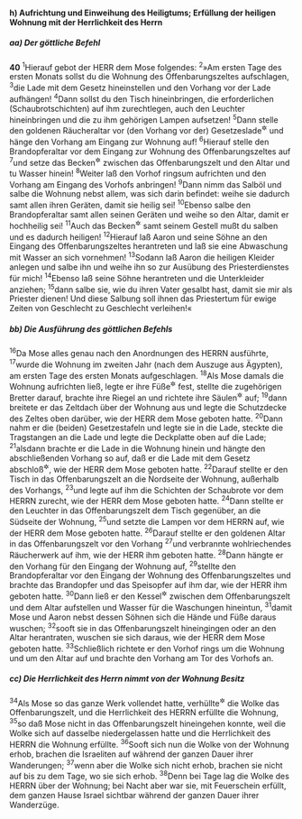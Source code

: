 #### h) Aufrichtung und Einweihung des Heiligtums; Erfüllung der heiligen Wohnung mit der Herrlichkeit des Herrn

##### aa) Der göttliche Befehl

__40__
<sup>1</sup>Hierauf gebot der HERR dem Mose folgendes:
<sup>2</sup>»Am ersten Tage des ersten Monats sollst du die Wohnung des Offenbarungszeltes aufschlagen,
<sup>3</sup>die Lade mit dem Gesetz hineinstellen und den Vorhang vor der Lade aufhängen!
<sup>4</sup>Dann sollst du den Tisch hineinbringen, die erforderlichen (Schaubrotschichten) auf ihm zurechtlegen, auch den Leuchter hineinbringen und die zu ihm gehörigen Lampen aufsetzen!
<sup>5</sup>Dann stelle den goldenen Räucheraltar vor (den Vorhang vor der) Gesetzeslade<sup title="vgl. V.26">&#x2732;</sup> und hänge den Vorhang am Eingang zur Wohnung auf!
<sup>6</sup>Hierauf stelle den Brandopferaltar vor dem Eingang zur Wohnung des Offenbarungszeltes auf
<sup>7</sup>und setze das Becken<sup title="oder: den Kessel">&#x2732;</sup> zwischen das Offenbarungszelt und den Altar und tu Wasser hinein!
<sup>8</sup>Weiter laß den Vorhof ringsum aufrichten und den Vorhang am Eingang des Vorhofs anbringen!
<sup>9</sup>Dann nimm das Salböl und salbe die Wohnung nebst allem, was sich darin befindet: weihe sie dadurch samt allen ihren Geräten, damit sie heilig sei!
<sup>10</sup>Ebenso salbe den Brandopferaltar samt allen seinen Geräten und weihe so den Altar, damit er hochheilig sei!
<sup>11</sup>Auch das Becken<sup title="oder: den Kessel">&#x2732;</sup> samt seinem Gestell mußt du salben und es dadurch heiligen!
<sup>12</sup>Hierauf laß Aaron und seine Söhne an den Eingang des Offenbarungszeltes herantreten und laß sie eine Abwaschung mit Wasser an sich vornehmen!
<sup>13</sup>Sodann laß Aaron die heiligen Kleider anlegen und salbe ihn und weihe ihn so zur Ausübung des Priesterdienstes für mich!
<sup>14</sup>Ebenso laß seine Söhne herantreten und die Unterkleider anziehen;
<sup>15</sup>dann salbe sie, wie du ihren Vater gesalbt hast, damit sie mir als Priester dienen! Und diese Salbung soll ihnen das Priestertum für ewige Zeiten von Geschlecht zu Geschlecht verleihen!«

##### bb) Die Ausführung des göttlichen Befehls

<sup>16</sup>Da Mose alles genau nach den Anordnungen des HERRN ausführte,
<sup>17</sup>wurde die Wohnung im zweiten Jahr (nach dem Auszuge aus Ägypten), am ersten Tage des ersten Monats aufgeschlagen.
<sup>18</sup>Als Mose damals die Wohnung aufrichten ließ, legte er ihre Füße<sup title="= die Fußgestelle">&#x2732;</sup> fest, stellte die zugehörigen Bretter darauf, brachte ihre Riegel an und richtete ihre Säulen<sup title="oder: Ständer">&#x2732;</sup> auf;
<sup>19</sup>dann breitete er das Zeltdach über der Wohnung aus und legte die Schutzdecke des Zeltes oben darüber, wie der HERR dem Mose geboten hatte.
<sup>20</sup>Dann nahm er die (beiden) Gesetzestafeln und legte sie in die Lade, steckte die Tragstangen an die Lade und legte die Deckplatte oben auf die Lade;
<sup>21</sup>alsdann brachte er die Lade in die Wohnung hinein und hängte den abschließenden Vorhang so auf, daß er die Lade mit dem Gesetz abschloß<sup title="oder: verdeckte">&#x2732;</sup>, wie der HERR dem Mose geboten hatte.
<sup>22</sup>Darauf stellte er den Tisch in das Offenbarungszelt an die Nordseite der Wohnung, außerhalb des Vorhangs,
<sup>23</sup>und legte auf ihm die Schichten der Schaubrote vor dem HERRN zurecht, wie der HERR dem Mose geboten hatte.
<sup>24</sup>Dann stellte er den Leuchter in das Offenbarungszelt dem Tisch gegenüber, an die Südseite der Wohnung,
<sup>25</sup>und setzte die Lampen vor dem HERRN auf, wie der HERR dem Mose geboten hatte.
<sup>26</sup>Darauf stellte er den goldenen Altar in das Offenbarungszelt vor den Vorhang
<sup>27</sup>und verbrannte wohlriechendes Räucherwerk auf ihm, wie der HERR ihm geboten hatte.
<sup>28</sup>Dann hängte er den Vorhang für den Eingang der Wohnung auf,
<sup>29</sup>stellte den Brandopferaltar vor den Eingang der Wohnung des Offenbarungszeltes und brachte das Brandopfer und das Speisopfer auf ihm dar, wie der HERR ihm geboten hatte.
<sup>30</sup>Dann ließ er den Kessel<sup title="oder: das Becken">&#x2732;</sup> zwischen dem Offenbarungszelt und dem Altar aufstellen und Wasser für die Waschungen hineintun,
<sup>31</sup>damit Mose und Aaron nebst dessen Söhnen sich die Hände und Füße daraus wuschen;
<sup>32</sup>sooft sie in das Offenbarungszelt hineingingen oder an den Altar herantraten, wuschen sie sich daraus, wie der HERR dem Mose geboten hatte.
<sup>33</sup>Schließlich richtete er den Vorhof rings um die Wohnung und um den Altar auf und brachte den Vorhang am Tor des Vorhofs an.

##### cc) Die Herrlichkeit des Herrn nimmt von der Wohnung Besitz

<sup>34</sup>Als Mose so das ganze Werk vollendet hatte, verhüllte<sup title="oder: bedeckte">&#x2732;</sup> die Wolke das Offenbarungszelt, und die Herrlichkeit des HERRN erfüllte die Wohnung,
<sup>35</sup>so daß Mose nicht in das Offenbarungszelt hineingehen konnte, weil die Wolke sich auf dasselbe niedergelassen hatte und die Herrlichkeit des HERRN die Wohnung erfüllte.
<sup>36</sup>Sooft sich nun die Wolke von der Wohnung erhob, brachen die Israeliten auf während der ganzen Dauer ihrer Wanderungen;
<sup>37</sup>wenn aber die Wolke sich nicht erhob, brachen sie nicht auf bis zu dem Tage, wo sie sich erhob.
<sup>38</sup>Denn bei Tage lag die Wolke des HERRN über der Wohnung; bei Nacht aber war sie, mit Feuerschein erfüllt, dem ganzen Hause Israel sichtbar während der ganzen Dauer ihrer Wanderzüge.